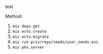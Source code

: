 test


Method:

1. `mix deps.get`
2. `mix ecto.create`
3. `mix ecto.migrate`
4. `mix run priv/repo/seeds/user_seeds.exs`
5. `mix phx.server`
